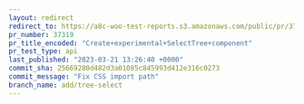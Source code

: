 ```yaml
---
layout: redirect
redirect_to: https://a8c-woo-test-reports.s3.amazonaws.com/public/pr/37319/api/index.html
pr_number: 37319
pr_title_encoded: "Create+experimental+SelectTree+component"
pr_test_type: api
last_published: "2023-03-21 13:26:40 +0000"
commit_sha: 25669280d482d3a01085c845993d412e316c0273
commit_message: "Fix CSS import path"
branch_name: add/tree-select
---
```

